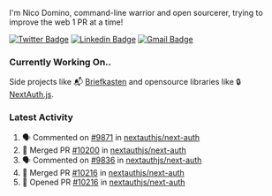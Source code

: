 
I'm Nico Domino, command-line warrior and open sourcerer, trying to improve the web 1 PR at a time!

[![Twitter Badge](https://img.shields.io/badge/-@ndom91-1ca0f1?style=flat-square&labelColor=1ca0f1&logo=twitter&logoColor=white&link=https://twitter.com/ndom91)](https://twitter.com/ndom91) [![Linkedin Badge](https://img.shields.io/badge/-ndom91-blue?style=flat-square&logo=Linkedin&logoColor=white&link=https://www.linkedin.com/in/ndom91/)](https://www.linkedin.com/in/ndom91/) [![Gmail Badge](https://img.shields.io/badge/-yo@ndo.dev-c14438?style=flat-square&logo=mail.ru&logoColor=white&link=mailto:yo@ndo.dev)](mailto:yo@ndo.dev)

### Currently Working On..

Side projects like 📬 [Briefkasten](https://briefkastenhq.com) and opensource libraries like 🔒 [NextAuth.js](https://github.com/nextauthjs/next-auth).

<!--START_SECTION_PROFILE_VIEWS:readme-info-->
<!--END_SECTION_PROFILE_VIEWS:readme-info-->

<!--START_SECTION_DAILY_COMMIT:readme-info-->
<!--END_SECTION_DAILY_COMMIT:readme-info-->

<!--START_SECTION_WEEKLY_COMMIT:readme-info-->
<!--END_SECTION_WEEKLY_COMMIT:readme-info-->

### Latest Activity

<!--START_SECTION:activity-->
1. 🗣 Commented on [#9871](https://github.com/nextauthjs/next-auth/pull/9871#issuecomment-1977019831) in [nextauthjs/next-auth](https://github.com/nextauthjs/next-auth)
2. 🎉 Merged PR [#10200](https://github.com/nextauthjs/next-auth/pull/10200) in [nextauthjs/next-auth](https://github.com/nextauthjs/next-auth)
3. 🗣 Commented on [#9836](https://github.com/nextauthjs/next-auth/issues/9836#issuecomment-1977015067) in [nextauthjs/next-auth](https://github.com/nextauthjs/next-auth)
4. 🎉 Merged PR [#10216](https://github.com/nextauthjs/next-auth/pull/10216) in [nextauthjs/next-auth](https://github.com/nextauthjs/next-auth)
5. 💪 Opened PR [#10216](https://github.com/nextauthjs/next-auth/pull/10216) in [nextauthjs/next-auth](https://github.com/nextauthjs/next-auth)
<!--END_SECTION:activity-->
